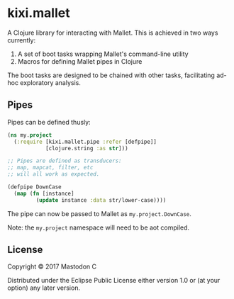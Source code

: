 # kixi.mallet

A Clojure library for interacting with Mallet. This is achieved in two ways currently:

1. A set of boot tasks wrapping Mallet's command-line utility
2. Macros for defining Mallet pipes in Clojure

The boot tasks are designed to be chained with other tasks, facilitating ad-hoc exploratory analysis.

## Pipes

Pipes can be defined thusly:

```clojure
(ns my.project
  (:require [kixi.mallet.pipe :refer [defpipe]]
            [clojure.string :as str]))

;; Pipes are defined as transducers:
;; map, mapcat, filter, etc
;; will all work as expected.

(defpipe DownCase
  (map (fn [instance]
         (update instance :data str/lower-case))))
```

The pipe can now be passed to Mallet as `my.project.DownCase`.

Note: the `my.project` namespace will need to be aot compiled.

## License

Copyright © 2017 Mastodon C

Distributed under the Eclipse Public License either version 1.0 or (at
your option) any later version.
